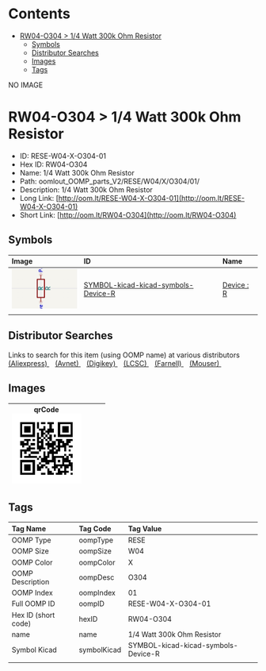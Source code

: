 



Contents
========

* [RW04-O304 > 1/4 Watt 300k Ohm Resistor](#rw04-o304--14-watt-300k-ohm-resistor)
	* [Symbols](#symbols)
	* [Distributor Searches](#distributor-searches)
	* [Images](#images)
	* [Tags](#tags)
  
NO IMAGE  
# RW04-O304 > 1/4 Watt 300k Ohm Resistor

- ID: RESE-W04-X-O304-01
- Hex ID: RW04-O304
- Name: 1/4 Watt 300k Ohm Resistor
- Path: oomlout_OOMP_parts_V2/RESE/W04/X/O304/01/
- Description: 1/4 Watt 300k Ohm Resistor
- Long Link: [http://oom.lt/RESE-W04-X-O304-01](http://oom.lt/RESE-W04-X-O304-01)
- Short Link: [http://oom.lt/RW04-O304](http://oom.lt/RW04-O304)

## Symbols
  

|Image|ID|Name|
| :--- | :--- | :--- |
|[![](https://raw.githubusercontent.com/oomlout/oomlout_OOMP_eda_V2/main/SYMBOL/kicad/kicad-symbols/Device/R/image_140.png)](https://github.com/oomlout/oomlout_OOMP_eda_V2/tree/main/SYMBOL/kicad/kicad-symbols/Device/R/)|[SYMBOL-kicad-kicad-symbols-Device-R](https://github.com/oomlout/oomlout_OOMP_eda_V2/tree/main/SYMBOL/kicad/kicad-symbols/Device/R/)|[Device : R](https://github.com/oomlout/oomlout_OOMP_eda_V2/tree/main/SYMBOL/kicad/kicad-symbols/Device/R/)|
||||

## Distributor Searches
  
Links to search for this item (using OOMP name) at various distributors  
[(Aliexpress) ](https://www.aliexpress.com/wholesale?SearchText=1/4+Watt+300k+Ohm+Resistor)&nbsp;&nbsp;&nbsp;[(Avnet) ](https://www.avnet.com/shop/us/search/1/4+Watt+300k+Ohm+Resistor)&nbsp;&nbsp;&nbsp;[(Digikey) ](https://www.digikey.co.uk/en/products/result?s=1/4+Watt+300k+Ohm+Resistor)&nbsp;&nbsp;&nbsp;[(LCSC) ](https://www.lcsc.com/search?q=1/4+Watt+300k+Ohm+Resistor)&nbsp;&nbsp;&nbsp;[(Farnell) ](https://uk.farnell.com/search?st=1/4+Watt+300k+Ohm+Resistor)&nbsp;&nbsp;&nbsp;[(Mouser) ](https://www.mouser.com/c/?q=1/4+Watt+300k+Ohm+Resistor)&nbsp;&nbsp;&nbsp;
## Images
  

|qrCode<br>[![](https://raw.githubusercontent.com/oomlout/oomlout_OOMP_parts_V2/main/RESE/W04/X/O304/01/qrCode_140.png)](https://github.com/oomlout/oomlout_OOMP_parts_V2/tree/main/RESE/W04/X/O304/01/qrCode.png)||||
| :---: | :---: | :---: | :---: |

## Tags
  

|Tag Name|Tag Code|Tag Value|
| :--- | :--- | :--- |
|OOMP Type|oompType|RESE|
|OOMP Size|oompSize|W04|
|OOMP Color|oompColor|X|
|OOMP Description|oompDesc|O304|
|OOMP Index|oompIndex|01|
|Full OOMP ID|oompID|RESE-W04-X-O304-01|
|Hex ID (short code)|hexID|RW04-O304|
|name|name|1/4 Watt 300k Ohm Resistor|
|Symbol Kicad|symbolKicad|SYMBOL-kicad-kicad-symbols-Device-R|
||||

